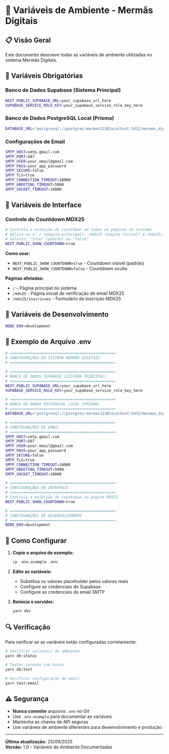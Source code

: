 # 🔧 Variáveis de Ambiente - Mermãs Digitais

## 📋 Visão Geral

Este documento descreve todas as variáveis de ambiente utilizadas no sistema Mermãs Digitais.

## 🔐 Variáveis Obrigatórias

### Banco de Dados Supabase (Sistema Principal)

```bash
NEXT_PUBLIC_SUPABASE_URL=your_supabase_url_here
SUPABASE_SERVICE_ROLE_KEY=your_supabase_service_role_key_here
```

### Banco de Dados PostgreSQL Local (Prisma)

```bash
DATABASE_URL="postgresql://postgres:mermas123@localhost:5432/mermas_digitais_db"
```

### Configurações de Email

```bash
SMTP_HOST=smtp.gmail.com
SMTP_PORT=587
SMTP_USER=your_email@gmail.com
SMTP_PASS=your_app_password
SMTP_SECURE=false
SMTP_TLS=true
SMTP_CONNECTION_TIMEOUT=10000
SMTP_GREETING_TIMEOUT=5000
SMTP_SOCKET_TIMEOUT=10000
```

## 🎨 Variáveis de Interface

### Controle do Countdown MDX25

```bash
# Controla a exibição do countdown em todas as páginas do sistema
# Aplica-se a: / (página principal), /mdx25 (página inicial) e /mdx25/inscricoes (formulário)
# Valores: "true" (padrão) ou "false"
NEXT_PUBLIC_SHOW_COUNTDOWN=true
```

**Como usar:**

- `NEXT_PUBLIC_SHOW_COUNTDOWN=true` - Countdown visível (padrão)
- `NEXT_PUBLIC_SHOW_COUNTDOWN=false` - Countdown oculto

**Páginas afetadas:**

- `/` - Página principal do sistema
- `/mdx25` - Página inicial de verificação de email MDX25
- `/mdx25/inscricoes` - Formulário de inscrição MDX25

## 🔧 Variáveis de Desenvolvimento

```bash
NODE_ENV=development
```

## 📝 Exemplo de Arquivo .env

```bash
# ===============================================
# CONFIGURAÇÕES DO SISTEMA MERMÃS DIGITAIS
# ===============================================

# ===============================================
# BANCO DE DADOS SUPABASE (SISTEMA PRINCIPAL)
# ===============================================
NEXT_PUBLIC_SUPABASE_URL=your_supabase_url_here
SUPABASE_SERVICE_ROLE_KEY=your_supabase_service_role_key_here

# ===============================================
# BANCO DE DADOS POSTGRESQL LOCAL (PRISMA)
# ===============================================
DATABASE_URL="postgresql://postgres:mermas123@localhost:5432/mermas_digitais_db"

# ===============================================
# CONFIGURAÇÕES DE EMAIL
# ===============================================
SMTP_HOST=smtp.gmail.com
SMTP_PORT=587
SMTP_USER=your_email@gmail.com
SMTP_PASS=your_app_password
SMTP_SECURE=false
SMTP_TLS=true
SMTP_CONNECTION_TIMEOUT=10000
SMTP_GREETING_TIMEOUT=5000
SMTP_SOCKET_TIMEOUT=10000

# ===============================================
# CONFIGURAÇÕES DE INTERFACE
# ===============================================
# Controla a exibição do countdown na página MDX25
NEXT_PUBLIC_SHOW_COUNTDOWN=true

# ===============================================
# CONFIGURAÇÕES DE DESENVOLVIMENTO
# ===============================================
NODE_ENV=development
```

## 🚀 Como Configurar

1. **Copie o arquivo de exemplo:**

   ```bash
   cp .env.example .env
   ```

2. **Edite as variáveis:**

   - Substitua os valores placeholder pelos valores reais
   - Configure as credenciais do Supabase
   - Configure as credenciais do email SMTP

3. **Reinicie o servidor:**
   ```bash
   yarn dev
   ```

## 🔍 Verificação

Para verificar se as variáveis estão configuradas corretamente:

```bash
# Verificar variáveis de ambiente
yarn db:status

# Testar conexão com banco
yarn db:test

# Verificar configuração de email
yarn test:email
```

## ⚠️ Segurança

- **Nunca commite** arquivos `.env` no Git
- Use `.env.example` para documentar as variáveis
- Mantenha as chaves de API seguras
- Use variáveis de ambiente diferentes para desenvolvimento e produção

---

**Última atualização:** 25/09/2025  
**Versão:** 1.0 - Variáveis de Ambiente Documentadas

